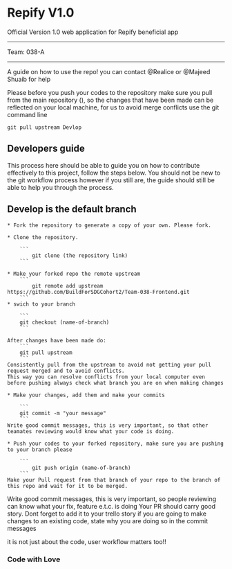 # Repify V1.0
Official Version 1.0 web application for Repify beneficial app

****************
Team: 038-A
****************

A guide on how to use the repo!
you can contact @Realice or @Majeed Shuaib for help

Please before you push your codes to the repository make sure you pull from the main repository (), so the changes that have been made can be reflected on your local machine, for us to avoid merge conflicts use the git command line
   
    git pull upstream Devlop

## Developers guide

This process here should be able to guide you on how to contribute effectively to this project, follow the steps below. You should not be new to the git workflow process however if you still are, the guide should still be able to help you through the process.

## Develop is the default branch

    * Fork the repository to generate a copy of your own. Please fork.

    * Clone the repository.

        ```
            git clone (the repository link)
        ```
        
    * Make your forked repo the remote upstream 
        ```
            git remote add upstream https://github.com/BuildForSDGCohort2/Team-038-Frontend.git
        ```
    * swich to your branch 

        ```
        git checkout (name-of-branch)
        ```

    After changes have been made do:
        ```
        git pull upstream
        ```
    Consistently pull from the upstream to avoid not getting your pull request merged and to avoid conflicts.
    This way you can resolve conflicts from your local computer even before pushing always check what branch you are on when making changes
    
    * Make your changes, add them and make your commits

        ``` 
        git commit -m "your message"
        ```
    Write good commit messages, this is very important, so that other teamates reviewing would know what your code is doing.

    * Push your codes to your forked repository, make sure you are pushing to your branch please
        
        ```
            git push origin (name-of-branch)
        ```
    Make your Pull request from that branch of your repo to the branch of this repo and wait for it to be merged.

Write good commit messages, this is very important, so people reviewing can know what your fix, feature e.t.c. is doing
Your PR should carry good story. 
Dont forget to add it to your trello story
if you are going to make changes to an existing code, state why you are doing so in the commit messages

it is not just about the code, user workflow matters too!!

### Code with Love